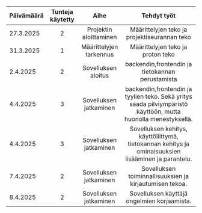 | Päivämäärä  | Tunteja käytetty | Aihe | Tehdyt työt |  
| :---  |     :---:      |     :---:      |     :---:      |
| 27.3.2025 | 2 | Projektin aloittaminen | Määrittelyjen teko ja projektiseurannan teko |  
| 31.3.2025 | 1 | Määrittelyjen tarkennus | Määrittelyjen teko ja proton teko |  
| 2.4.2025 | 2 |  Sovelluksen aloitus |  backendin,frontendin ja tietokannan perustamista |
| 4.4.2025 | 3 |  Sovelluksen jatkaminen |  backendin,frontendin ja tyylien teko. Sekä yritys saada pilviympäristö käyttöön, mutta huonolla menestyksellä. |
| 4.4.2025 | 3 |  Sovelluksen jatkaminen |  Sovelluksen kehitys, käyttöliittymä, tietokannan kehitys ja ominaisuuksien lisääminen ja parantelu. |
| 7.4.2025 | 2 |  Sovelluksen jatkaminen |  Sovelluksen toiminnallisuuksien ja kirjautumisen tekoa. |
| 8.4.2025 | 2 |  Sovelluksen jatkaminen |  Sovelluksen käyttäjä ongelmien korjaamista. |
